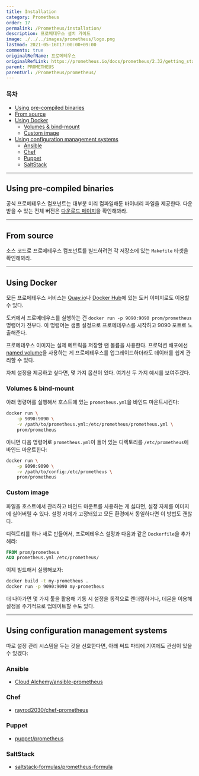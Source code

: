 ```yaml
---
title: Installation
category: Prometheus
order: 17
permalink: /Prometheus/installation/
description: 프로메테우스 설치 가이드
image: ./../../images/prometheus/logo.png
lastmod: 2021-05-16T17:00:00+09:00
comments: true
originalRefName: 프로메테우스
originalRefLink: https://prometheus.io/docs/prometheus/2.32/getting_started/
parent: PROMETHEUS
parentUrl: /Prometheus/prometheus/
---
```


### 목차

- [Using pre-compiled binaries](#using-pre-compiled-binaries)
- [From source](#from-source)
- [Using Docker](#using-docker)
  + [Volumes & bind-mount](#volumes--bind-mount)
  + [Custom image](#custom-image)
- [Using configuration management systems](#using-configuration-management-systems)
  + [Ansible](#ansible)
  + [Chef](#chef)
  + [Puppet](#puppet)
  + [SaltStack](#saltstack)
    
---

## Using pre-compiled binaries

공식 프로메테우스 컴포넌트는 대부분 미리 컴파일해둔 바이너리 파일을 제공한다. 다운받을 수 있는 전체 버전은 [다운로드 페이지](https://prometheus.io/download)을 확인해봐라.

---

## From source

소스 코드로 프로메테우스 컴포넌트를 빌드하려면 각 저장소에 있는 `Makefile` 타겟을 확인해봐라.

---

## Using Docker

모든 프로메테우스 서비스는 [Quay.io](https://quay.io/repository/prometheus/prometheus)나 [Docker Hub](https://hub.docker.com/r/prom/prometheus)에 있는 도커 이미지로도 이용할 수 있다.

도커에서 프로메테우스를 실행하는 건 `docker run -p 9090:9090 prom/prometheus` 명령어가 전부다. 이 명령어는 샘플 설정으로 프로메테우스를 시작하고 9090 포트로 노출해준다.

프로메테우스 이미지는 실제 메트릭을 저장할 땐 볼륨을 사용한다. 프로덕션 배포에선 [named volume](https://docs.docker.com/storage/volumes/)을 사용하는 게 프로메테우스를 업그레이드하더라도 데이터를 쉽게 관리할 수 있다.

자체 설정을 제공하고 싶다면, 몇 가지 옵션이 있다. 여기선 두 가지 예시를 보여주겠다.

### Volumes & bind-mount

아래 명령어를 실행해서 호스트에 있는 `prometheus.yml`을 바인드 마운트시킨다:

```sh
docker run \
    -p 9090:9090 \
    -v /path/to/prometheus.yml:/etc/prometheus/prometheus.yml \
    prom/prometheus
```

아니면 다음 명령어로 `prometheus.yml`이 들어 있는 디렉토리를 `/etc/prometheus`에 바인드 마운트한다:

```sh
docker run \
    -p 9090:9090 \
    -v /path/to/config:/etc/prometheus \
    prom/prometheus
```

### Custom image

파일을 호스트에서 관리하고 바인드 마운트를 사용하는 게 싫다면, 설정 자체를 이미지에 실어버릴 수 있다. 설정 자체가 고정돼있고 모든 환경에서 동일하다면 이 방법도 괜찮다.

디렉토리를 하나 새로 만들어서, 프로메테우스 설정과 다음과 같은 `Dockerfile`을 추가해라:

```dockerfile
FROM prom/prometheus
ADD prometheus.yml /etc/prometheus/
```

이제 빌드해서 실행해보자:

```sh
docker build -t my-prometheus .
docker run -p 9090:9090 my-prometheus
```

더 나아가면 몇 가지 툴을 활용해 기동 시 설정을 동적으로 렌더링하거나, 데몬을 이용해 설정을 주기적으로 업데이트할 수도 있다.

---

## Using configuration management systems

따로 설정 관리 시스템을 두는 것을 선호한다면, 아래 써드 파티에 기여에도 관심이 있을 수 있겠다:

### Ansible

- [Cloud Alchemy/ansible-prometheus](https://github.com/cloudalchemy/ansible-prometheus)

### Chef

- [rayrod2030/chef-prometheus](https://github.com/rayrod2030/chef-prometheus)

### Puppet

- [puppet/prometheus](https://forge.puppet.com/puppet/prometheus)

### SaltStack

- [saltstack-formulas/prometheus-formula](https://github.com/saltstack-formulas/prometheus-formula)
